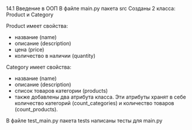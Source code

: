 14.1 Введение в ООП
В файле main.py пакета src
Созданы 2 класса: Product и Category

Product имеет свойства:
- название (name)
- описание (description)
- цена (price)
- количество в наличии (quantity)

Category имеет свойства:
- название (name)
- описание (description)
- список товаров категории (products)
- также добавлены два атрибута класса. Эти атрибуты хранят в себе количество категорий (count_categories) 
  и количество товаров (count_products).

В файле test_main.py пакета tests написаны тесты для main.py